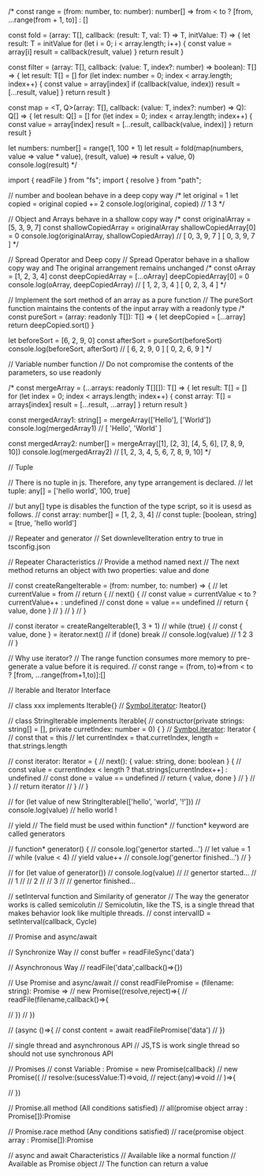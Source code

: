 /*
const range = (from: number, to: number): number[] => from < to ? [from, ...range(from + 1, to)] : []

const fold = <T>(array: T[], callback: (result: T, val: T) => T, initValue: T) => {
    let result: T = initValue
    for (let i = 0; i < array.length; i++) {
        const value = array[i]
        result = callback(result, value)
    }
    return result
}

const filter = <T>(array: T[], callback: (value: T, index?: number) => boolean): T[] => {
    let result: T[] = []
    for (let index: number = 0; index < array.length; index++) {
        const value = array[index]
        if (callback(value, index))
            result = [...result, value]
    }
    return result
}

const map = <T, Q>(array: T[], callback: (value: T, index?: number) => Q): Q[] => {
    let result: Q[] = []
    for (let index = 0; index < array.length; index++) {
        const value = array[index]
        result = [...result, callback(value, index)]
    }
    return result
}

let numbers: number[] = range(1, 100 + 1)
let result = fold(map(numbers, value => value * value), (result, value) => result + value, 0)
console.log(result)
*/

import { readFile } from "fs";
import { resolve } from "path";

// number and boolean behave in a deep copy way
/*
let original = 1
let copied = original
copied += 2
console.log(original, copied) // 1 3
*/

// Object and Arrays behave in a shallow copy way
/*
const originalArray = [5, 3, 9, 7]
const shallowCopiedArray = originalArray
shallowCopiedArray[0] = 0
console.log(originalArray, shallowCopiedArray) // [ 0, 3, 9, 7 ] [ 0, 3, 9, 7 ]
*/

// Spread Operator and Deep copy
// Spread Operator behave in a shallow copy way and The original arrangement remains unchanged
/*
const oArray = [1, 2, 3, 4]
const deepCopiedArray = [...oArray]
deepCopiedArray[0] = 0
console.log(oArray, deepCopiedArray) // [ 1, 2, 3, 4 ] [ 0, 2, 3, 4 ]
*/

// Implement the sort method of an array as a pure function
// The pureSort function maintains the contents of the input array with a readonly type
/*
const pureSort = <T>(array: readonly T[]): T[] => {
    let deepCopied = [...array]
    return deepCopied.sort()
}

let beforeSort = [6, 2, 9, 0]
const afterSort = pureSort(beforeSort)
console.log(beforeSort, afterSort) // [ 6, 2, 9, 0 ] [ 0, 2, 6, 9 ]
*/

// Variable number function
// Do not compromise the contents of the parameters, so use readonly

/*
const mergeArray = <T>(...arrays: readonly T[][]): T[] => {
    let result: T[] = []
    for (let index = 0; index < arrays.length; index++) {
        const array: T[] = arrays[index]
        result = [...result, ...array]
    }
    return result
}

const mergedArray1: string[] = mergeArray(['Hello'], ['World'])
console.log(mergedArray1) // [ 'Hello', 'World' ]

const mergedArray2: number[] = mergeArray([1], [2, 3], [4, 5, 6], [7, 8, 9, 10])
console.log(mergedArray2) // [1, 2, 3, 4,  5, 6, 7, 8, 9, 10]
*/

// Tuple

// There is no tuple in js. Therefore, any type arrangement is declared.
// let tuple: any[] = ['hello world', 100, true]

// but any[] type is disables the function of the type script, so it is usesd as follows.
// const array: number[] = [1, 2, 3, 4]
// const tuple: [boolean, string] = [true, 'hello world']

// Repeater and generator
// Set downlevelIteration entry to true in tsconfig.json

// Repeater Characteristics
// Provide a method named next
// The next method returns an object with two properties: value and done

// const createRangeIterable = (from: number, to: number) => {
//     let currentValue = from
//     return {
//         next() {
//             const value = currentValue < to ? currentValue++ : undefined
//             const done = value == undefined
//             return { value, done }
//         }
//     }
// }

// const iterator = createRangeIterable(1, 3 + 1)
// while (true) {
//     const { value, done } = iterator.next()
//     if (done) break
//     console.log(value) // 1 2 3
// }

// Why use iterator?
// The range function consumes more memory to pre-generate a value before it is required.
// const range = (from, to)=>from < to ? [from, ...range(from+1,to)]:[]

// Iterable<T> and Iterator<T> Interface

// class xxx implements Iterable<T>{}
// [Symbol.iterator](): Iteator<T>{}

// class StringIterable implements Iterable<string>{
//     constructor(private strings: string[] = [], private curretIndex: number = 0) { }
//     [Symbol.iterator](): Iterator<string> {
//         const that = this
//         let currentIndex = that.curretIndex, length = that.strings.length

//         const iterator: Iterator<string> = {
//             next(): { value: string, done: boolean } {
//                 const value = currentIndex < length ? that.strings[currentIndex++] : undefined
//                 const done = value == undefined
//                 return { value, done }
//             }
//         }
//         return iterator
//     }
// }

// for (let value of new StringIterable(['hello', 'world', '!']))
//     console.log(value) // hello world !

// yield
// The field must be used within function*
// function* keyword are called generators

// function* generator() {
//     console.log('genertor started...')
//     let value = 1
//     while (value < 4)
//         yield value++
//     console.log('genertor finished...')
// }

// for (let value of generator())
//     console.log(value) 
//     // genertor started...
//     // 1
//     // 2
//     // 3
//     // genertor finished...

// setInterval function and Similarity of generator
// The way the generator works is called semicolutin
// Semicolutin, like the TS, is a single thread that makes behavior look like multiple threads.
// const intervalID = setInterval(callback, Cycle)

// Promise and async/await 

// Synchronize Way
// const buffer = readFileSync('data')

// Asynchronous Way
// readFile('data',callback()=>{}) 

// Use Promise and async/await 
// const readFilePromise = (filename: string): Promise<string> =>
// new Promise<string>((resolve,reject)=>{
//     readFile(filename,callback()=>{

//     })
// })

// (async ()=>{
//     const content = await readFilePromise('data')
// })

// single thread and asynchronous API
// JS,TS is work single thread so should not use synchronous API

// Promises
// const Variable : Promise<T> = new Promise<T>(callback)
// new Promise<T>((
//     resolve:(sucessValue:T)=>void,
//     reject:(any)=>void
// )=>{

// })

// Promise.all method (All conditions satisfied)
// all(promise object array : Promise[]):Promise<array of values or any>

// Promise.race method (Any conditions satisfied)
// race(promise object array : Promise[]):Promise<Type of value for the object that was first resolved>

// async and await Characteristics
// Available like a normal function
// Available as Promise object
// The function can return a value

